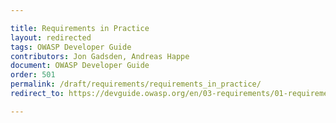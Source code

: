 ```yaml
---

title: Requirements in Practice
layout: redirected
tags: OWASP Developer Guide
contributors: Jon Gadsden, Andreas Happe
document: OWASP Developer Guide
order: 501
permalink: /draft/requirements/requirements_in_practice/
redirect_to: https://devguide.owasp.org/en/03-requirements/01-requirements/

---
```

